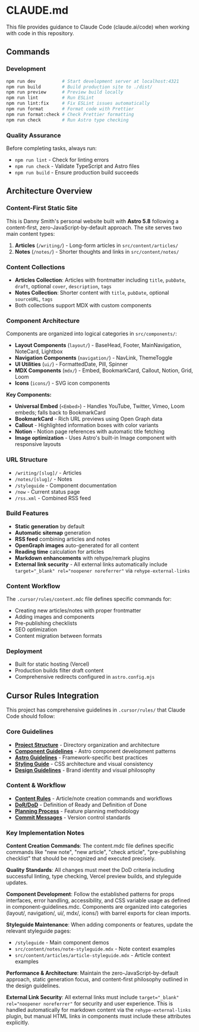 # CLAUDE.md

This file provides guidance to Claude Code (claude.ai/code) when working with code in this repository.

## Commands

### Development
```bash
npm run dev          # Start development server at localhost:4321
npm run build        # Build production site to ./dist/
npm run preview      # Preview build locally
npm run lint         # Run ESLint
npm run lint:fix     # Fix ESLint issues automatically
npm run format       # Format code with Prettier
npm run format:check # Check Prettier formatting
npm run check        # Run Astro type checking
```

### Quality Assurance
Before completing tasks, always run:
- `npm run lint` - Check for linting errors
- `npm run check` - Validate TypeScript and Astro files
- `npm run build` - Ensure production build succeeds

## Architecture Overview

### Content-First Static Site
This is Danny Smith's personal website built with **Astro 5.8** following a content-first, zero-JavaScript-by-default approach. The site serves two main content types:

1. **Articles** (`/writing/`) - Long-form articles in `src/content/articles/`
2. **Notes** (`/notes/`) - Shorter thoughts and links in `src/content/notes/`

### Content Collections
- **Articles Collection**: Articles with frontmatter including `title`, `pubDate`, `draft`, optional `cover`, `description`, `tags`
- **Notes Collection**: Shorter content with `title`, `pubDate`, optional `sourceURL`, `tags`
- Both collections support MDX with custom components

### Component Architecture
Components are organized into logical categories in `src/components/`:

- **Layout Components** (`layout/`) - BaseHead, Footer, MainNavigation, NoteCard, Lightbox
- **Navigation Components** (`navigation/`) - NavLink, ThemeToggle  
- **UI Utilities** (`ui/`) - FormattedDate, Pill, Spinner
- **MDX Components** (`mdx/`) - Embed, BookmarkCard, Callout, Notion, Grid, Loom
- **Icons** (`icons/`) - SVG icon components

**Key Components:**
- **Universal Embed** (`<Embed>`) - Handles YouTube, Twitter, Vimeo, Loom embeds; falls back to BookmarkCard
- **BookmarkCard** - Rich URL previews using Open Graph data  
- **Callout** - Highlighted information boxes with color variants
- **Notion** - Notion page references with automatic title fetching
- **Image optimization** - Uses Astro's built-in Image component with responsive layouts

### URL Structure
- `/writing/[slug]/` - Articles
- `/notes/[slug]/` - Notes
- `/styleguide` - Component documentation
- `/now` - Current status page
- `/rss.xml` - Combined RSS feed

### Build Features
- **Static generation** by default
- **Automatic sitemap** generation
- **RSS feed** combining articles and notes
- **OpenGraph images** auto-generated for all content
- **Reading time** calculation for articles
- **Markdown enhancements** with rehype/remark plugins
- **External link security** - All external links automatically include `target="_blank" rel="noopener noreferrer"` via `rehype-external-links`

### Content Workflow
The `.cursor/rules/content.mdc` file defines specific commands for:
- Creating new articles/notes with proper frontmatter
- Adding images and components
- Pre-publishing checklists
- SEO optimization
- Content migration between formats

### Deployment
- Built for static hosting (Vercel)
- Production builds filter draft content
- Comprehensive redirects configured in `astro.config.mjs`

## Cursor Rules Integration

This project has comprehensive guidelines in `.cursor/rules/` that Claude Code should follow:

### Core Guidelines
- **[Project Structure](file://.cursor/rules/project-structure.mdc)** - Directory organization and architecture
- **[Component Guidelines](file://.cursor/rules/component-guidelines.mdc)** - Astro component development patterns
- **[Astro Guidelines](file://.cursor/rules/astro-guidelines.mdc)** - Framework-specific best practices
- **[Styling Guide](file://.cursor/rules/styling-guide.mdc)** - CSS architecture and visual consistency
- **[Design Guidelines](file://.cursor/rules/design-and-brand-guidelines.mdc)** - Brand identity and visual philosophy

### Content & Workflow
- **[Content Rules](file://.cursor/rules/content.mdc)** - Article/note creation commands and workflows
- **[DoR/DoD](file://.cursor/rules/dor-dod.mdc)** - Definition of Ready and Definition of Done
- **[Planning Process](file://.cursor/rules/planning-process/planning-process-overview.mdc)** - Feature planning methodology
- **[Commit Messages](file://.cursor/rules/commit-messages.mdc)** - Version control standards

### Key Implementation Notes

**Content Creation Commands**: The content.mdc file defines specific commands like "new note", "new article", "check article", "pre-publishing checklist" that should be recognized and executed precisely.

**Quality Standards**: All changes must meet the DoD criteria including successful linting, type checking, Vercel preview builds, and styleguide updates.

**Component Development**: Follow the established patterns for props interfaces, error handling, accessibility, and CSS variable usage as defined in component-guidelines.mdc. Components are organized into categories (layout/, navigation/, ui/, mdx/, icons/) with barrel exports for clean imports.

**Styleguide Maintenance**: When adding components or features, update the relevant styleguide pages:
- `/styleguide` - Main component demos
- `src/content/notes/note-styleguide.mdx` - Note context examples  
- `src/content/articles/article-styleguide.mdx` - Article context examples

**Performance & Architecture**: Maintain the zero-JavaScript-by-default approach, static generation focus, and content-first philosophy outlined in the design guidelines.

**External Link Security**: All external links must include `target="_blank" rel="noopener noreferrer"` for security and user experience. This is handled automatically for markdown content via the `rehype-external-links` plugin, but manual HTML links in components must include these attributes explicitly.